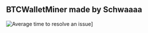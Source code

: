 ## BTCWalletMiner made by Schwaaaa

![Average time to resolve an issue](http://isitmaintained.com/badge/resolution/schwaaaa/BTCWalletMiner.svg)]
